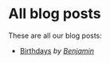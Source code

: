 # All blog posts

These are all our blog posts:
* [Birthdays](/benjamin/birthdays-19-5-2020) *by [Benjamin](/benjamin)*
